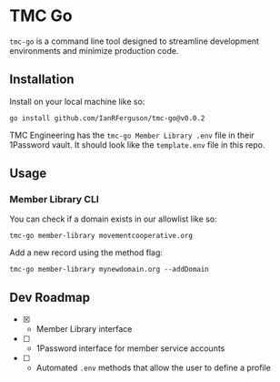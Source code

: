 # TMC Go

`tmc-go` is a command line tool designed to streamline development environments and minimize production code.

## Installation
Install on your local machine like so:
```
go install github.com/IanRFerguson/tmc-go@v0.0.2
```

TMC Engineering has the `tmc-go Member Library .env` file in their 1Password vault. It should look like the `template.env` file in this repo.

## Usage

### Member Library CLI
You can check if a domain exists in our allowlist like so:
```
tmc-go member-library movementcooperative.org
```

Add a new record using the method flag:
```
tmc-go member-library mynewdomain.org --addDomain
```

## Dev Roadmap
- [x] - Member Library interface
- [ ] - 1Password interface for member service accounts
- [ ] - Automated `.env` methods that allow the user to define a profile
